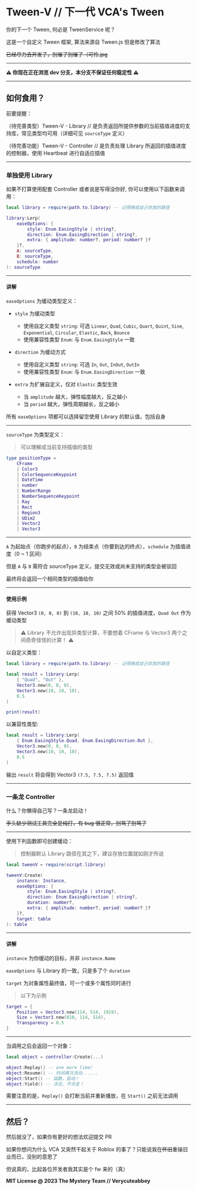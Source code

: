 # Tween-V // 下一代 VCA's Tween

你的下一个 Tween, 何必是 TweenService 呢？

这是一个自定义 Tween 框架, 算法来源自 Tween.js 但是修改了算法

~~已经尽力去开发了，别催了别催了（可怜.jpg~~

---

**⚠ 你现在正在浏览 dev 分支，本分支不保证任何稳定性 ⚠**

---

## 如何食用？

前要提醒：

（待完善类型）Tween-V - Library // 是负责返回所提供参数的当前插值进度的支持库，常见类型均可用（详细可见 `sourceType` 定义）

（待完善功能）Tween-V - Controller // 是负责处理 Library 所返回的插值进度的控制器，使用 Heartbeat 进行自适应插值

---

### 单独使用 Library

如果不打算使用配套 Controller 或者说是写得没你好, 你可以使用以下函数来调用：

```lua
local library = require(path.to.library) -- 记得换成自己存放的路径

library:Lerp(
    easeOptions: {
        style: Enum.EasingStyle | string?,
        direction: Enum.EasingDirection | string?,
        extra: { amplitude: number?, period: number? }?
    }?,
    A: sourceType,
    B: sourceType, 
    schedule: number
): sourceType
```

---

#### 讲解

`easeOptions` 为缓动类型定义：

- `style` 为缓动类型
  - 使用自定义类型 `string`: 可选 `Linear`, `Quad`, `Cubic`, `Quart`, `Quint`, `Sine`, `Exponential`, `Circular`, `Elastic`, `Back`, `Bounce`
  - 使用兼容性类型 `Enum`: 与 `Enum.EasingStyle` 一致

- `direction` 为缓动方式
  - 使用自定义类型 `string`: 可选 `In`, `Out`, `InOut`, `OutIn`
  - 使用兼容性类型 `Enum`: 与 `Enum.EasingDirection` 一致

- `extra` 为扩展自定义，仅对 `Elastic` 类型生效
  - 当 `amplitude` 越大，弹性幅度越大，反之越小
  - 当 `period` 越大，弹性周期越长，反之越小

所有 `easeOptions` 项都可以选择留空使用 Library 的默认值，包括自身

---

`sourceType` 为类型定义：

> 可以理解成当前支持插值的类型

```lua
type positionType =
    CFrame
    | Color3
    | ColorSequenceKeypoint
    | DateTime
    | number
    | NumberRange
    | NumberSequenceKeypoint
    | Ray
    | Rect
    | Region3
    | UDim2
    | Vector2
    | Vector3
```

---

`A` 为起始点（你跑步的起点），`B` 为结束点（你要到达的终点），`schedule` 为插值进度（0 ~ 1 区间）

但是 `A` 与 `B` 需符合 sourceType 定义，提交无效或尚未支持的类型会被驳回

最终将会返回一个相同类型的插值给你

---

#### 使用示例

获得 Vector3 `(0, 0, 0)` 到 `(10, 10, 10)` 之间 50% 的插值进度，`Quad Out` 作为缓动类型

> ⚠ Library 不允许出现异类型计算，不要想着 CFrame 与 Vector3 两个之间奇奇怪怪的计算！ ⚠

以自定义类型：

```lua
local library = require(path.to.library) -- 记得换成自己存放的路径

local result = library:Lerp(
    { "Quad", "Out" },
    Vector3.new(0, 0, 0),
    Vector3.new(10, 10, 10),
    0.5
)

print(result)
```

以兼容性类型:

```lua
local result = library:Lerp(
    { Enum.EasingStyle.Quad, Enum.EasingDirection.Out },
    Vector3.new(0, 0, 0),
    Vector3.new(10, 10, 10),
    0.5
)
```

输出 `result` 将会得到 Vector3 `(7.5, 7.5, 7.5)` 返回值

---

### 一条龙 Controller

什么？你懒得自己写？一条龙启动！

~~手头缺少测试工具完全是纯打，有 bug 很正常，别骂了别骂了~~

---

使用下列函数即可创建缓动：

> 控制器默认 Library 路径在其之下，建议存放位置就如刚才所说

```lua
local tweenV = require(script.library)

tweenV:Create(
    instance: Instance,
    easeOptions: {
        style: Enum.EasingStyle | string?,
        direction: Enum.EasingDirection | string?,
        duration: number?,
        extra: { amplitude: number?, period: number? }?
    }?,
    target: table
): table
```

---

#### 讲解

`instance` 为你缓动的目标，并非 `instance.Name`

`easeOptions` 与 Library 的一致，只是多了个 `duration`

`target` 为对象属性最终值，可一个或多个属性同时进行

> 以下为示例

```lua
target = {
    Position = Vector3.new(114, 514, 1919),
    Size = Vector3.new(810, 114, 514),
    Transparency = 0.5
}
```

---

当调用之后会返回一个对象： 

```lua
local object = controller:Create(...)

object:Replay() -- one more time!
object:Resume() -- 时间再次流动......
object:Start() -- 函数，启动！
object:Yield() -- 冻住，不许走！
```

需要注意的是，`Replay()` 会打断当前并重新播放，在 `Start()` 之前无法调用

---

## 然后？

然后就没了，如果你有更好的想法欢迎提交 PR

如果你想问为什么 VCA 又突然干起关于 Roblox 的事了？只能说我在~~怀旧~~重操旧业而已，没别的意思了

但说真的，比起各位开发者我其实是个 fw 来的（真）

**MIT License @ 2023 The Mystery Team // Verycuteabbey**
